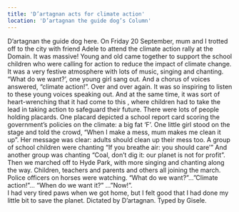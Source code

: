 ```yaml
---
title: 'D’artagnan acts for climate action'
location: 'D’artagnan the guide dog’s Column'
---
```

D’artagnan the guide dog here. 
On Friday 20 September, mum and I trotted off  to the city with friend Adele to attend the climate action rally at the Domain. It was massive!  Young and old came together to support the school children who were calling for action to reduce the impact of climate change. It was a very festive atmosphere with lots of music, singing and chanting. “What do we want?’, one young girl sang out. And a chorus of voices answered, “climate action!”.  Over and over again. It was so inspiring to listen to these young voices speaking out.  And at the same time, it was sort of heart-wrenching that it had come to this , where children had to take the lead in taking action    to safeguard their future. There were lots of people holding placards. One placard depicted a school report card scoring the government’s policies on the climate: a big fat    ‘F’. One little girl stood on the stage and told the crowd, “When I make a mess, mum makes me clean  it up”.  Her message was clear: adults should clean up their mess too. A group of school children were chanting “If you breathe air: you should care’” And another group was chanting “Coal, don’t dig it: our planet is not for profit”. Then we marched off to Hyde Park, with more singing and chanting along the way. Children, teachers and parents and others all joining the march. Police officers on horses were watching. 
“What do we want?”…”Climate action!”… “When do we want it?” …”Now!”.  
I had very tired paws when we got home, but I felt good that I had done my little bit to save the planet.
Dictated by D’artagnan. Typed by Gisele. 
